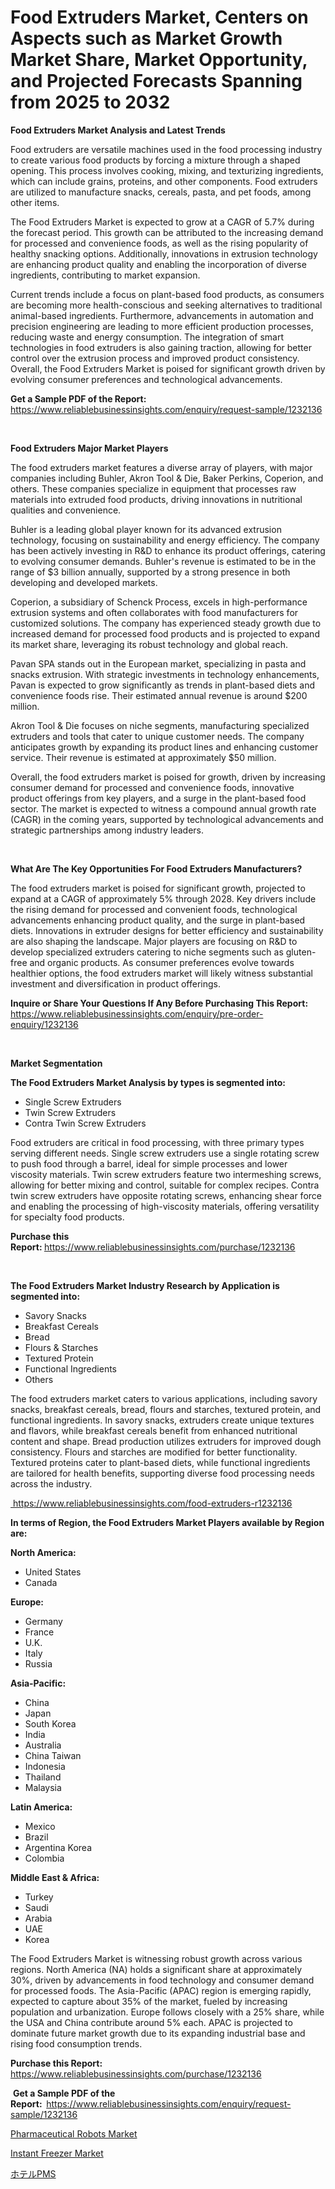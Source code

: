 <p><h1>Food Extruders Market, Centers on Aspects such as Market Growth Market Share, Market Opportunity, and Projected Forecasts Spanning from 2025 to 2032</h1></p><p><strong>Food Extruders Market Analysis and Latest Trends</strong></p>
<p><p>Food extruders are versatile machines used in the food processing industry to create various food products by forcing a mixture through a shaped opening. This process involves cooking, mixing, and texturizing ingredients, which can include grains, proteins, and other components. Food extruders are utilized to manufacture snacks, cereals, pasta, and pet foods, among other items.</p><p>The Food Extruders Market is expected to grow at a CAGR of 5.7% during the forecast period. This growth can be attributed to the increasing demand for processed and convenience foods, as well as the rising popularity of healthy snacking options. Additionally, innovations in extrusion technology are enhancing product quality and enabling the incorporation of diverse ingredients, contributing to market expansion.</p><p>Current trends include a focus on plant-based food products, as consumers are becoming more health-conscious and seeking alternatives to traditional animal-based ingredients. Furthermore, advancements in automation and precision engineering are leading to more efficient production processes, reducing waste and energy consumption. The integration of smart technologies in food extruders is also gaining traction, allowing for better control over the extrusion process and improved product consistency. Overall, the Food Extruders Market is poised for significant growth driven by evolving consumer preferences and technological advancements.</p></p>
<p><strong>Get a Sample PDF of the Report:&nbsp;</strong> <a href="https://www.reliablebusinessinsights.com/enquiry/request-sample/1232136?utm_campaign=101&utm_medium=2&utm_source=Github&utm_content=ia&utm_term=18022025&utm_id=food-extruders">https://www.reliablebusinessinsights.com/enquiry/request-sample/1232136</a></p>
<p>&nbsp;</p>
<p><strong>Food Extruders Major Market Players</strong></p>
<p><p>The food extruders market features a diverse array of players, with major companies including Buhler, Akron Tool & Die, Baker Perkins, Coperion, and others. These companies specialize in equipment that processes raw materials into extruded food products, driving innovations in nutritional qualities and convenience.</p><p>Buhler is a leading global player known for its advanced extrusion technology, focusing on sustainability and energy efficiency. The company has been actively investing in R&D to enhance its product offerings, catering to evolving consumer demands. Buhler's revenue is estimated to be in the range of $3 billion annually, supported by a strong presence in both developing and developed markets.</p><p>Coperion, a subsidiary of Schenck Process, excels in high-performance extrusion systems and often collaborates with food manufacturers for customized solutions. The company has experienced steady growth due to increased demand for processed food products and is projected to expand its market share, leveraging its robust technology and global reach.</p><p>Pavan SPA stands out in the European market, specializing in pasta and snacks extrusion. With strategic investments in technology enhancements, Pavan is expected to grow significantly as trends in plant-based diets and convenience foods rise. Their estimated annual revenue is around $200 million.</p><p>Akron Tool & Die focuses on niche segments, manufacturing specialized extruders and tools that cater to unique customer needs. The company anticipates growth by expanding its product lines and enhancing customer service. Their revenue is estimated at approximately $50 million.</p><p>Overall, the food extruders market is poised for growth, driven by increasing consumer demand for processed and convenience foods, innovative product offerings from key players, and a surge in the plant-based food sector. The market is expected to witness a compound annual growth rate (CAGR) in the coming years, supported by technological advancements and strategic partnerships among industry leaders.</p></p>
<p>&nbsp;</p>
<p><strong>What Are The Key Opportunities For Food Extruders Manufacturers?</strong></p>
<p><p>The food extruders market is poised for significant growth, projected to expand at a CAGR of approximately 5% through 2028. Key drivers include the rising demand for processed and convenient foods, technological advancements enhancing product quality, and the surge in plant-based diets. Innovations in extruder designs for better efficiency and sustainability are also shaping the landscape. Major players are focusing on R&D to develop specialized extruders catering to niche segments such as gluten-free and organic products. As consumer preferences evolve towards healthier options, the food extruders market will likely witness substantial investment and diversification in product offerings.</p></p>
<p><strong>Inquire or Share Your Questions If Any Before Purchasing This Report:</strong> <a href="https://www.reliablebusinessinsights.com/enquiry/pre-order-enquiry/1232136?utm_campaign=101&utm_medium=2&utm_source=Github&utm_content=ia&utm_term=18022025&utm_id=food-extruders">https://www.reliablebusinessinsights.com/enquiry/pre-order-enquiry/1232136</a></p>
<p>&nbsp;</p>
<p><strong>Market Segmentation</strong></p>
<p><strong>The Food Extruders Market Analysis by types is segmented into:</strong></p>
<p><ul><li>Single Screw Extruders</li><li>Twin Screw Extruders</li><li>Contra Twin Screw Extruders</li></ul></p>
<p><p>Food extruders are critical in food processing, with three primary types serving different needs. Single screw extruders use a single rotating screw to push food through a barrel, ideal for simple processes and lower viscosity materials. Twin screw extruders feature two intermeshing screws, allowing for better mixing and control, suitable for complex recipes. Contra twin screw extruders have opposite rotating screws, enhancing shear force and enabling the processing of high-viscosity materials, offering versatility for specialty food products.</p></p>
<p><strong>Purchase this Report:&nbsp;</strong><a href="https://www.reliablebusinessinsights.com/purchase/1232136?utm_campaign=101&utm_medium=2&utm_source=Github&utm_content=ia&utm_term=18022025&utm_id=food-extruders">https://www.reliablebusinessinsights.com/purchase/1232136</a></p>
<p>&nbsp;</p>
<p><strong>The Food Extruders Market Industry Research by Application is segmented into:</strong></p>
<p><ul><li>Savory Snacks</li><li>Breakfast Cereals</li><li>Bread</li><li>Flours & Starches</li><li>Textured Protein</li><li>Functional Ingredients</li><li>Others</li></ul></p>
<p><p>The food extruders market caters to various applications, including savory snacks, breakfast cereals, bread, flours and starches, textured protein, and functional ingredients. In savory snacks, extruders create unique textures and flavors, while breakfast cereals benefit from enhanced nutritional content and shape. Bread production utilizes extruders for improved dough consistency. Flours and starches are modified for better functionality. Textured proteins cater to plant-based diets, while functional ingredients are tailored for health benefits, supporting diverse food processing needs across the industry.</p></p>
<p><a href="https://www.reliablebusinessinsights.com/food-extruders-r1232136?utm_campaign=101&utm_medium=2&utm_source=Github&utm_content=ia&utm_term=18022025&utm_id=food-extruders">&nbsp;https://www.reliablebusinessinsights.com/food-extruders-r1232136</a></p>
<p><strong>In terms of Region, the Food Extruders Market Players available by Region are:</strong></p>
<p>
    <p> <strong> North America: </strong>
        <ul>
            <li>United States</li>
            <li>Canada</li>
        </ul>
        </p> 
    <p> <strong> Europe: </strong>
        <ul>
            <li>Germany</li>
            <li>France</li>
            <li>U.K.</li>
            <li>Italy</li>
            <li>Russia</li>
        </ul>
        </p> 
    <p> <strong> Asia-Pacific: </strong>
        <ul>
            <li>China</li>
            <li>Japan</li>
            <li>South Korea</li>
            <li>India</li>
            <li>Australia</li>
            <li>China Taiwan</li>
            <li>Indonesia</li>
            <li>Thailand</li>
            <li>Malaysia</li>
        </ul>
        </p> 
    <p> <strong> Latin America: </strong>
        <ul>
            <li>Mexico</li>
            <li>Brazil</li>
            <li>Argentina Korea</li>
            <li>Colombia</li>
        </ul>
        </p> 
    <p> <strong> Middle East & Africa: </strong>
        <ul>
            <li>Turkey</li>
            <li>Saudi</li>
            <li>Arabia</li>
            <li>UAE</li>
            <li>Korea</li>
        </ul>
    </p>
    </p>
<p><p>The Food Extruders Market is witnessing robust growth across various regions. North America (NA) holds a significant share at approximately 30%, driven by advancements in food technology and consumer demand for processed foods. The Asia-Pacific (APAC) region is emerging rapidly, expected to capture about 35% of the market, fueled by increasing population and urbanization. Europe follows closely with a 25% share, while the USA and China contribute around 5% each. APAC is projected to dominate future market growth due to its expanding industrial base and rising food consumption trends.</p></p>
<p><strong>Purchase this Report: </strong><a href="https://www.reliablebusinessinsights.com/purchase/1232136?utm_campaign=101&utm_medium=2&utm_source=Github&utm_content=ia&utm_term=18022025&utm_id=food-extruders">https://www.reliablebusinessinsights.com/purchase/1232136</a></p>
<p>&nbsp;<strong>Get a Sample PDF of the Report:&nbsp;&nbsp;</strong><a href="https://www.reliablebusinessinsights.com/enquiry/request-sample/1232136?utm_campaign=101&utm_medium=2&utm_source=Github&utm_content=ia&utm_term=18022025&utm_id=food-extruders">https://www.reliablebusinessinsights.com/enquiry/request-sample/1232136</a></p>
<p><strong></strong></p>
<p><p><a href="https://github.com/mudgeadamsvx/Market-Research-Report-List-1/blob/main/pharmaceutical-robots-market.md?utm_campaign=101&utm_medium=2&utm_source=Github&utm_content=ia&utm_term=18022025&utm_id=food-extruders">Pharmaceutical Robots Market</a></p><p><a href="https://github.com/kukolkasimo5/Market-Research-Report-List-1/blob/main/instant-freezer-market.md?utm_campaign=101&utm_medium=2&utm_source=Github&utm_content=ia&utm_term=18022025&utm_id=food-extruders">Instant Freezer Market</a></p><p><a href="https://github.com/lababdou/Market-Research-Report-List-6/blob/main/381795837527.md?utm_campaign=101&utm_medium=2&utm_source=Github&utm_content=ia&utm_term=18022025&utm_id=food-extruders">ホテルPMS</a></p></p>